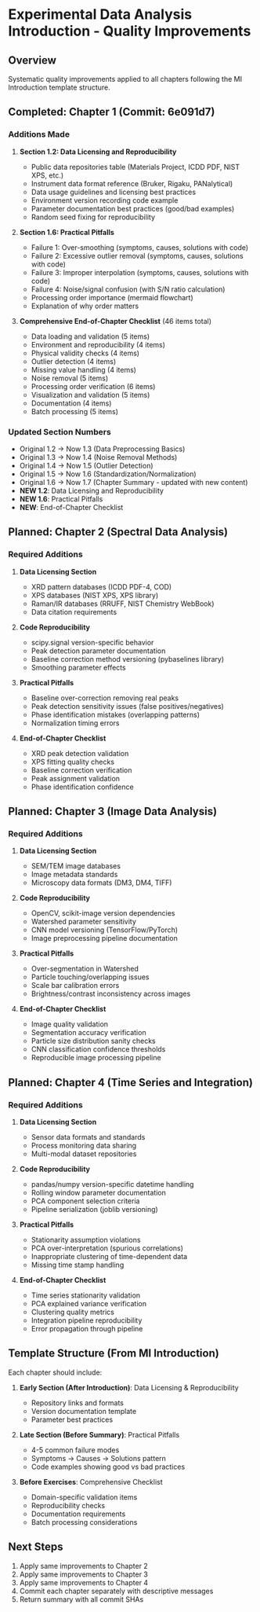 # Experimental Data Analysis Introduction - Quality Improvements

## Overview

Systematic quality improvements applied to all chapters following the MI Introduction template structure.

## Completed: Chapter 1 (Commit: 6e091d7)

### Additions Made

1. **Section 1.2: Data Licensing and Reproducibility**
   - Public data repositories table (Materials Project, ICDD PDF, NIST XPS, etc.)
   - Instrument data format reference (Bruker, Rigaku, PANalytical)
   - Data usage guidelines and licensing best practices
   - Environment version recording code example
   - Parameter documentation best practices (good/bad examples)
   - Random seed fixing for reproducibility

2. **Section 1.6: Practical Pitfalls**
   - Failure 1: Over-smoothing (symptoms, causes, solutions with code)
   - Failure 2: Excessive outlier removal (symptoms, causes, solutions with code)
   - Failure 3: Improper interpolation (symptoms, causes, solutions with code)
   - Failure 4: Noise/signal confusion (with S/N ratio calculation)
   - Processing order importance (mermaid flowchart)
   - Explanation of why order matters

3. **Comprehensive End-of-Chapter Checklist** (46 items total)
   - Data loading and validation (5 items)
   - Environment and reproducibility (4 items)
   - Physical validity checks (4 items)
   - Outlier detection (4 items)
   - Missing value handling (4 items)
   - Noise removal (5 items)
   - Processing order verification (6 items)
   - Visualization and validation (5 items)
   - Documentation (4 items)
   - Batch processing (5 items)

### Updated Section Numbers
- Original 1.2 → Now 1.3 (Data Preprocessing Basics)
- Original 1.3 → Now 1.4 (Noise Removal Methods)
- Original 1.4 → Now 1.5 (Outlier Detection)
- Original 1.5 → Now 1.6 (Standardization/Normalization)
- Original 1.6 → Now 1.7 (Chapter Summary - updated with new content)
- **NEW 1.2**: Data Licensing and Reproducibility
- **NEW 1.6**: Practical Pitfalls
- **NEW**: End-of-Chapter Checklist

## Planned: Chapter 2 (Spectral Data Analysis)

### Required Additions

1. **Data Licensing Section**
   - XRD pattern databases (ICDD PDF-4, COD)
   - XPS databases (NIST XPS, XPS library)
   - Raman/IR databases (RRUFF, NIST Chemistry WebBook)
   - Data citation requirements

2. **Code Reproducibility**
   - scipy.signal version-specific behavior
   - Peak detection parameter documentation
   - Baseline correction method versioning (pybaselines library)
   - Smoothing parameter effects

3. **Practical Pitfalls**
   - Baseline over-correction removing real peaks
   - Peak detection sensitivity issues (false positives/negatives)
   - Phase identification mistakes (overlapping patterns)
   - Normalization timing errors

4. **End-of-Chapter Checklist**
   - XRD peak detection validation
   - XPS fitting quality checks
   - Baseline correction verification
   - Peak assignment validation
   - Phase identification confidence

## Planned: Chapter 3 (Image Data Analysis)

### Required Additions

1. **Data Licensing Section**
   - SEM/TEM image databases
   - Image metadata standards
   - Microscopy data formats (DM3, DM4, TIFF)

2. **Code Reproducibility**
   - OpenCV, scikit-image version dependencies
   - Watershed parameter sensitivity
   - CNN model versioning (TensorFlow/PyTorch)
   - Image preprocessing pipeline documentation

3. **Practical Pitfalls**
   - Over-segmentation in Watershed
   - Particle touching/overlapping issues
   - Scale bar calibration errors
   - Brightness/contrast inconsistency across images

4. **End-of-Chapter Checklist**
   - Image quality validation
   - Segmentation accuracy verification
   - Particle size distribution sanity checks
   - CNN classification confidence thresholds
   - Reproducible image processing pipeline

## Planned: Chapter 4 (Time Series and Integration)

### Required Additions

1. **Data Licensing Section**
   - Sensor data formats and standards
   - Process monitoring data sharing
   - Multi-modal dataset repositories

2. **Code Reproducibility**
   - pandas/numpy version-specific datetime handling
   - Rolling window parameter documentation
   - PCA component selection criteria
   - Pipeline serialization (joblib versioning)

3. **Practical Pitfalls**
   - Stationarity assumption violations
   - PCA over-interpretation (spurious correlations)
   - Inappropriate clustering of time-dependent data
   - Missing time stamp handling

4. **End-of-Chapter Checklist**
   - Time series stationarity validation
   - PCA explained variance verification
   - Clustering quality metrics
   - Integration pipeline reproducibility
   - Error propagation through pipeline

## Template Structure (From MI Introduction)

Each chapter should include:

1. **Early Section (After Introduction)**: Data Licensing & Reproducibility
   - Repository links and formats
   - Version documentation template
   - Parameter best practices

2. **Late Section (Before Summary)**: Practical Pitfalls
   - 4-5 common failure modes
   - Symptoms → Causes → Solutions pattern
   - Code examples showing good vs bad practices

3. **Before Exercises**: Comprehensive Checklist
   - Domain-specific validation items
   - Reproducibility checks
   - Documentation requirements
   - Batch processing considerations

## Next Steps

1. Apply same improvements to Chapter 2
2. Apply same improvements to Chapter 3
3. Apply same improvements to Chapter 4
4. Commit each chapter separately with descriptive messages
5. Return summary with all commit SHAs
